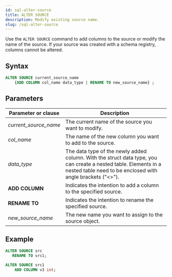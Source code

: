 ```yaml
---
id: sql-alter-source
title: ALTER SOURCE
description: Modify existing source name.
slug: /sql-alter-source
---
```


Use the `ALTER SOURCE` command to add columns to the source or modify the name of the source. If your source was created with a schema registry, columns cannot be altered.

## Syntax

```sql
ALTER SOURCE current_source_name 
    {ADD COLUMN col_name data_type | RENAME TO new_source_name} ;
```

## Parameters

|Parameter or clause        | Description           |
|---------------------------|-----------------------|
|*current_source_name*               |The current name of the source you want to modify.|
|*col_name* | The name of the new column you want to add to the source.|
|*data_type* | The data type of the newly added column. With the struct data type, you can create a nested table. Elements in a nested table need to be enclosed with angle brackets ("<\>").|
|**ADD COLUMN** |Indicates the intention to add a column to the specified source.|
|**RENAME TO**  |Indicates the intention to rename the specified source.|
|*new_source_name*      |The new name you want to assign to the source object.|

## Example

```sql
ALTER SOURCE src 
   RENAME TO src1;
```

```sql
ALTER SOURCE src1 
    ADD COLUMN v3 int;
```